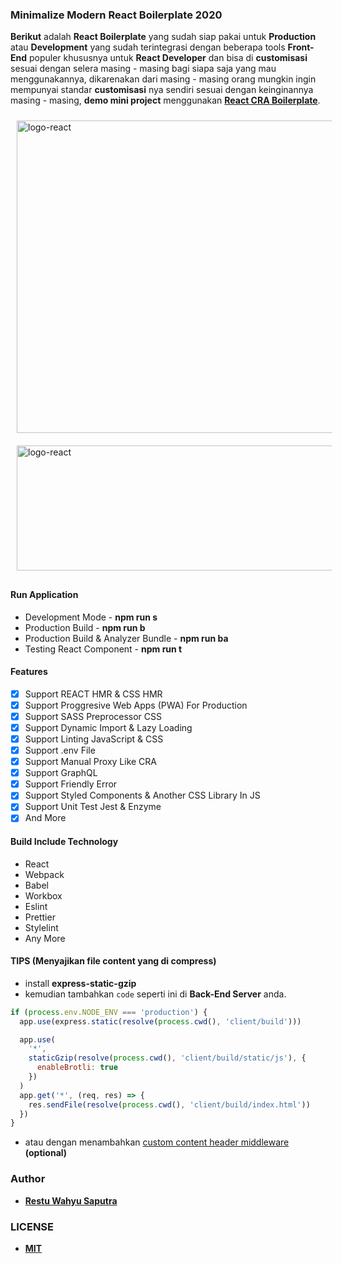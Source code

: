 ### Minimalize Modern React Boilerplate 2020

**Berikut** adalah **React Boilerplate** yang sudah siap pakai untuk **Production** atau **Development** yang sudah terintegrasi dengan beberapa tools **Front-End** populer khususnya untuk **React Developer** dan bisa di **customisasi** sesuai dengan selera masing - masing bagi siapa saja yang mau menggunakannya, dikarenakan dari masing - masing orang mungkin ingin mempunyai standar **customisasi** nya sendiri sesuai dengan keinginannya masing - masing, **demo mini project** menggunakan [**React CRA Boilerplate**](https://ngintip-ongkir.herokuapp.com).

<img src="https://i.imgur.com/SZrhPak.png" width="1024" height="500" alt="logo-react" style="position:relative; margin: auto; padding:10px">

<img src="https://i.imgur.com/QGF0JH2.png" width="1024" height="200" alt="logo-react" style="position:relative; margin: auto; padding:10px">

#### Run Application

- Development Mode - **npm run s**
- Production Build - **npm run b**
- Production Build & Analyzer Bundle - **npm run ba**
- Testing React Component - **npm run t**

#### Features

- [x] Support REACT HMR & CSS HMR
- [x] Support Proggresive Web Apps (PWA) For Production
- [x] Support SASS Preprocessor CSS
- [x] Support Dynamic Import & Lazy Loading
- [x] Support Linting JavaScript & CSS
- [x] Support .env File
- [x] Support Manual Proxy Like CRA
- [x] Support GraphQL
- [x] Support Friendly Error
- [x] Support Styled Components & Another CSS Library In JS
- [x] Support Unit Test Jest & Enzyme
- [x] And More

#### Build Include Technology

- React
- Webpack
- Babel
- Workbox
- Eslint
- Prettier
- Stylelint
- Any More

#### TIPS (Menyajikan file content yang di compress)

- install **express-static-gzip**
- kemudian tambahkan `code` seperti ini di **Back-End Server** anda.

```javascript
if (process.env.NODE_ENV === 'production') {
  app.use(express.static(resolve(process.cwd(), 'client/build')))

  app.use(
    '*',
    staticGzip(resolve(process.cwd(), 'client/build/static/js'), {
      enableBrotli: true
    })
  )
  app.get('*', (req, res) => {
    res.sendFile(resolve(process.cwd(), 'client/build/index.html'))
  })
}
```

- atau dengan menambahkan [custom content header middleware ](https://pastebin.com/8zwPjiSH) **(optional)**

### Author

- **[Restu Wahyu Saputra](https://github.com/restuwahyu13)**

### LICENSE

- **[MIT](https://github.com/restuwahyu13/react-boilerplate/blob/master/LICENSE.md)**
